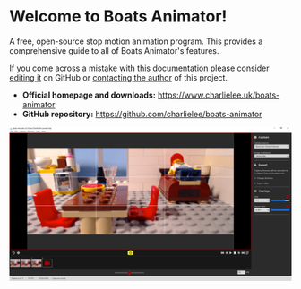 # Welcome to Boats Animator!

A free, open-source stop motion animation program. This provides a comprehensive guide to all of Boats Animator's features.

If you come across a mistake with this documentation please consider [editing it](https://www.github.com/charlielee/boats-animator/tree/master/docs) on GitHub or [contacting the author](https://www.charlielee.uk/contact/) of this project.

* **Official homepage and downloads:** <https://www.charlielee.uk/boats-animator>
* **GitHub repository:** <https://github.com/charlielee/boats-animator>

![Main window](img/ba-0-11-0-screenshot-1.png)
